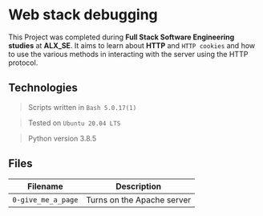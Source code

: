 # Web stack debugging
This Project was completed during **Full Stack Software Engineering studies** at **ALX_SE**. It aims to learn about **HTTP** and `HTTP cookies` and how to use the various methods in interacting with the server using the HTTP protocol.


## Technologies
> Scripts written in `Bash 5.0.17(1)`

> Tested on `Ubuntu 20.04 LTS`

> Python version 3.8.5

## Files

| Filename | Description |
| -------- | ----------- |
| `0-give_me_a_page` | Turns on the Apache server |
